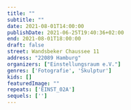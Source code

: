 ```yaml
---
title: ""
subtitle: ""
date: 2021-08-01T14:00:00
publishDate: 2021-06-25T19:40:36+02:00
end: 2021-08-01T18:00:00
draft: false
street: Wandsbeker Chaussee 11
address: "22089 Hamburg"
organizers: ["Einstellungsraum e.V."]
genres: ['Fotografie', 'Skulptur']
kids: []
featuredImage: ""
repeats: ['EINST_02A']
sequels: ['']
---
```


